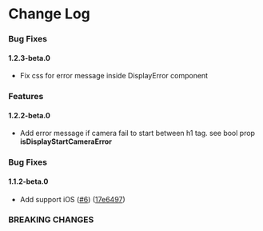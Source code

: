 # Change Log

### Bug Fixes
#### 1.2.3-beta.0
- Fix css for error message inside DisplayError component

### Features
#### 1.2.2-beta.0
- Add error message if camera fail to start between h1 tag. see bool prop **isDisplayStartCameraError**

### Bug Fixes
#### 1.1.2-beta.0
- Add support iOS ([#6](https://github.com/MABelanger/react-html5-camera-photo/pull/6)) ([17e6497](https://github.com/MABelanger/react-html5-camera-photo/pull/6/commits/17e6497de174e23ffb54ddd9f1b7312a9ff45d4c))


### BREAKING CHANGES
